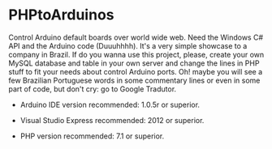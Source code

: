 # PHPtoArduinos

Control Arduino default boards over world wide web. Need the Windows C# API and the Arduino code (Duuuhhhh). It's a very simple showcase to a company in Brazil. If do you wanna use this project, please, create your own MySQL database and table in your own server and change the lines in PHP stuff to fit your needs about control Arduino ports. Oh! maybe you will see a few Brazilian Portuguese words in some commentary lines or even in some part of code, but don't cry: go to Google Tradutor. 

- Arduino IDE version recommended:  1.0.5r or superior.

- Visual Studio Express recommended: 2012  or superior.

- PHP version recommended: 7.1  or superior.
